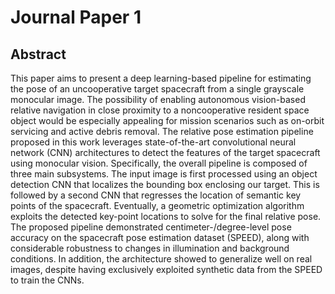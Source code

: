 # Journal Paper 1


## Abstract
This paper aims to present a deep learning-based pipeline for estimating the pose of an uncooperative target spacecraft from a single grayscale monocular image. The possibility of enabling autonomous vision-based relative navigation in close proximity to a noncooperative resident space object would be especially appealing for mission scenarios such as on-orbit servicing and active debris removal. The relative pose estimation pipeline proposed in this work leverages state-of-the-art convolutional neural network (CNN) architectures to detect the features of the target spacecraft using monocular vision. Specifically, the overall pipeline is composed of three main subsystems. The input image is first processed using an object detection CNN that localizes the bounding box enclosing our target. This is followed by a second CNN that regresses the location of semantic key points of the spacecraft. Eventually, a geometric optimization algorithm exploits the detected key-point locations to solve for the final relative pose. The proposed pipeline demonstrated centimeter-/degree-level pose accuracy on the spacecraft pose estimation dataset (SPEED), along with considerable robustness to changes in illumination and background conditions. In addition, the architecture showed to generalize well on real images, despite having exclusively exploited synthetic data from the SPEED to train the CNNs.